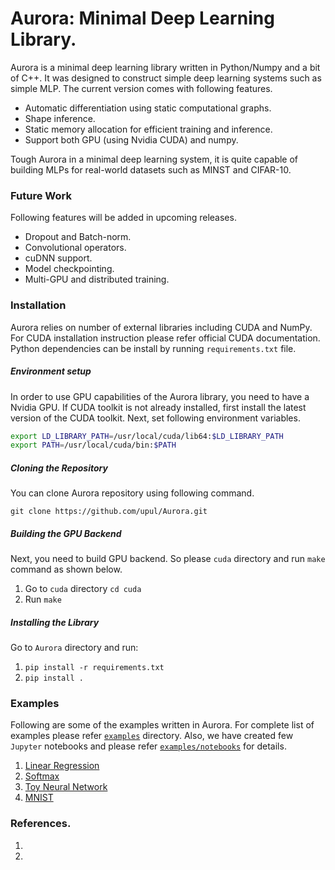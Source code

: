 <!--p align="center">
    <img src="https://github.com/upul/Aurora/blob/master/resources/logo.png" alt="logo">
</p-->
# Aurora: Minimal Deep Learning Library.

Aurora is a minimal deep learning library written in Python/Numpy and a bit of C++. It was designed to construct simple deep learning systems such as simple MLP. The current version comes with following features.

* Automatic differentiation using static computational graphs.
* Shape inference.
* Static memory allocation for efficient training and inference.
* Support both GPU (using Nvidia CUDA) and numpy.

Tough Aurora in a minimal deep learning system, it is quite capable of building MLPs for real-world datasets such as MINST and CIFAR-10. 

### Future Work

Following features will be added in upcoming releases.

* Dropout and Batch-norm.
* Convolutional operators.
* cuDNN support.
* Model checkpointing.
* Multi-GPU and distributed training.

### Installation

Aurora relies on number of external libraries including CUDA and NumPy. For CUDA installation instruction please refer official CUDA documentation. Python dependencies can be install by running `requirements.txt` file.

##### Environment setup
In order to use GPU capabilities of the Aurora library, you need to have a Nvidia GPU. If CUDA toolkit is not already installed, first install the latest version of the CUDA toolkit. Next, set following environment variables.

```bash
export LD_LIBRARY_PATH=/usr/local/cuda/lib64:$LD_LIBRARY_PATH
export PATH=/usr/local/cuda/bin:$PATH
```

##### Cloning the Repository

You can clone Aurora repository using following command.

`git clone https://github.com/upul/Aurora.git`


##### Building the GPU Backend

Next, you need to build GPU backend. So please `cuda` directory and run `make` command as shown below.

1. Go to `cuda` directory `cd cuda`
2. Run `make`

##### Installing the Library

Go to `Aurora` directory and run:

1. `pip install -r requirements.txt`
2. `pip install .`

### Examples

Following are some of the examples written in Aurora. For complete list of examples please refer [`examples`](https://github.com/upul/Aurora/tree/master/examples) directory. Also, we have created few `Jupyter` notebooks and please refer [`examples/notebooks`](https://github.com/upul/Aurora/tree/master/examples/notebooks) for details. 

1. [Linear Regression](https://github.com/upul/Aurora/blob/master/examples/linear_regression_optim.py)
2. [Softmax](https://github.com/upul/Aurora/blob/master/examples/softmax.py)
3. [Toy Neural Network](https://github.com/upul/Aurora/blob/master/examples/toy_neural_network.py)
4. [MNIST](https://github.com/upul/Aurora/blob/master/examples/mnist.py)


### References.

1. 
2. 
